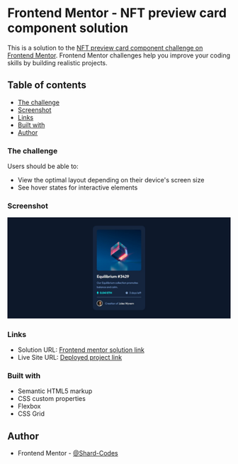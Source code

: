 # Frontend Mentor - NFT preview card component solution

This is a solution to the [NFT preview card component challenge on Frontend Mentor](https://www.frontendmentor.io/challenges/nft-preview-card-component-SbdUL_w0U). Frontend Mentor challenges help you improve your coding skills by building realistic projects. 

## Table of contents

  - [The challenge](#the-challenge)
  - [Screenshot](#screenshot)
  - [Links](#links)
  - [Built with](#built-with)
  - [Author](#author)

### The challenge

Users should be able to:

- View the optimal layout depending on their device's screen size
- See hover states for interactive elements

### Screenshot

![](images/webpage.jpg)

### Links

- Solution URL: [Frontend mentor solution link](https://www.frontendmentor.io/solutions/nft-preview-card-component-using-html-and-css-ZHq0qy7V2S)
- Live Site URL: [Deployed project link](https://nft-card-component-new.netlify.app/)

### Built with

- Semantic HTML5 markup
- CSS custom properties
- Flexbox
- CSS Grid

## Author

- Frontend Mentor - [ @Shard-Codes](https://www.frontendmentor.io/profile/Shard-Codes)